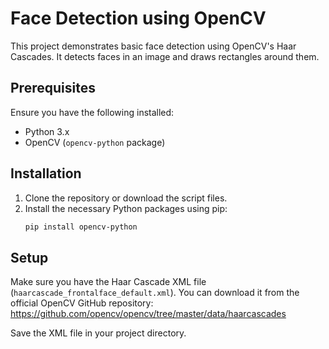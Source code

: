 # Face Detection using OpenCV

This project demonstrates basic face detection using OpenCV's Haar Cascades. It detects faces in an image and draws rectangles around them.

## Prerequisites

Ensure you have the following installed:

- Python 3.x
- OpenCV (`opencv-python` package)

## Installation

1. Clone the repository or download the script files.
2. Install the necessary Python packages using pip:
    ```bash
    pip install opencv-python
    ```

## Setup

Make sure you have the Haar Cascade XML file (`haarcascade_frontalface_default.xml`). You can download it from the official OpenCV GitHub repository: https://github.com/opencv/opencv/tree/master/data/haarcascades

Save the XML file in your project directory.


